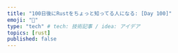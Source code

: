 ```yaml
---
title: "100日後にRustをちょっと知ってる人になる: [Day 100]"
emoji: "🦀"
type: "tech" # tech: 技術記事 / idea: アイデア
topics: [rust]
published: false
---
```

